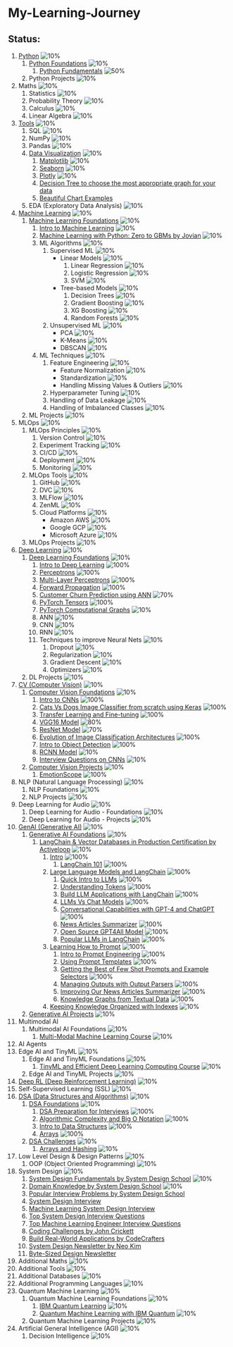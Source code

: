 # My-Learning-Journey


## Status:

1. [Python](Python) ![10%](https://progress-bar.dev/10)
    1. [Python Foundations](Python/01-Python-Foundations) ![10%](https://progress-bar.dev/10)
        1. [Python Fundamentals](Python/01-Python-Foundations/Python_01_Fundamentals.ipynb) ![50%](https://progress-bar.dev/50)
    2. Python Projects ![10%](https://progress-bar.dev/10)
2. Maths                        ![10%](https://progress-bar.dev/10)
    1. Statistics               ![10%](https://progress-bar.dev/10)
    2. Probability Theory       ![10%](https://progress-bar.dev/10)
    3. Calculus                 ![10%](https://progress-bar.dev/10)
    4. Linear Algebra           ![10%](https://progress-bar.dev/10)
3. [Tools](/Tools)                        ![10%](https://progress-bar.dev/10)
    1. SQL                      ![10%](https://progress-bar.dev/10)
    2. NumPy                    ![10%](https://progress-bar.dev/10)
    3. Pandas                   ![10%](https://progress-bar.dev/10)
    4. [Data Visualization](Tools/Data-Visualization) ![10%](https://progress-bar.dev/10)
        1. [Matplotlib](https://python-graph-gallery.com/matplotlib/) ![10%](https://progress-bar.dev/10)
        2. [Seaborn](https://python-graph-gallery.com/seaborn/) ![10%](https://progress-bar.dev/10)
        3. [Plotly](https://python-graph-gallery.com/plotly/) ![10%](https://progress-bar.dev/10)
        4. [Decision Tree to choose the most appropriate graph for your data](https://www.data-to-viz.com/#poster_full)
        5. [Beautiful Chart Examples](https://www.dataviz-inspiration.com/)
    5. EDA (Exploratory Data Analysis) ![10%](https://progress-bar.dev/10)
4. [Machine Learning](Machine-Learning) ![10%](https://progress-bar.dev/10)
    1. [Machine Learning Foundations](Machine-Learning/01-Machine-Learning-Foundations) ![10%](https://progress-bar.dev/10)
        1. [Intro to Machine Learning](Machine-Learning/01-Machine-Learning-Foundations/ML_01_Intro.ipynb) ![10%](https://progress-bar.dev/10)
        2. [Machine Learning with Python: Zero to GBMs by Jovian](https://jovian.ai/learn/machine-learning-with-python-zero-to-gbms) ![10%](https://progress-bar.dev/10)
        3. ML Algorithms            ![10%](https://progress-bar.dev/10)
            1. Supervised ML        ![10%](https://progress-bar.dev/10)
                - Linear Models        ![10%](https://progress-bar.dev/10)
                    1. Linear Regression     ![10%](https://progress-bar.dev/10)
                    2. Logistic Regression   ![10%](https://progress-bar.dev/10)
                    3. SVM                   ![10%](https://progress-bar.dev/10)
                - Tree-based Models    ![10%](https://progress-bar.dev/10)
                    1. Decision Trees        ![10%](https://progress-bar.dev/10)
                    2. Gradient Boosting     ![10%](https://progress-bar.dev/10)
                    3. XG Boosting           ![10%](https://progress-bar.dev/10)
                    4. Random Forests        ![10%](https://progress-bar.dev/10)
            2. Unsupervised ML      ![10%](https://progress-bar.dev/10)
                - PCA              ![10%](https://progress-bar.dev/10)
                - K-Means          ![10%](https://progress-bar.dev/10)
                - DBSCAN           ![10%](https://progress-bar.dev/10)
        4. ML Techniques            ![10%](https://progress-bar.dev/10)
            1. Feature Engineering              ![10%](https://progress-bar.dev/10)
                - Feature Normalization        ![10%](https://progress-bar.dev/10)
                - Standardization              ![10%](https://progress-bar.dev/10)
                - Handling Missing Values & Outliers   ![10%](https://progress-bar.dev/10)
            2. Hyperparameter Tuning            ![10%](https://progress-bar.dev/10)
            3. Handling of Data Leakage         ![10%](https://progress-bar.dev/10)
            4. Handling of Imbalanced Classes   ![10%](https://progress-bar.dev/10)
    2. ML Projects              ![10%](https://progress-bar.dev/10)
5. MLOps                        ![10%](https://progress-bar.dev/10)
    1. MLOps Principles         ![10%](https://progress-bar.dev/10)
        1. Version Control      ![10%](https://progress-bar.dev/10)
        2. Experiment Tracking  ![10%](https://progress-bar.dev/10)
        3. CI/CD                ![10%](https://progress-bar.dev/10)
        4. Deployment           ![10%](https://progress-bar.dev/10)
        5. Monitoring           ![10%](https://progress-bar.dev/10)
    2. MLOps Tools              ![10%](https://progress-bar.dev/10)
        1. GitHub               ![10%](https://progress-bar.dev/10)
        2. DVC                  ![10%](https://progress-bar.dev/10)
        3. MLFlow               ![10%](https://progress-bar.dev/10)
        4. ZenML                ![10%](https://progress-bar.dev/10)
        5. Cloud Platforms      ![10%](https://progress-bar.dev/10)
            - Amazon AWS       ![10%](https://progress-bar.dev/10)
            - Google GCP       ![10%](https://progress-bar.dev/10)
            - Microsoft Azure  ![10%](https://progress-bar.dev/10)
    3. MLOps Projects           ![10%](https://progress-bar.dev/10)
6. [Deep Learning](Deep-Learning) ![10%](https://progress-bar.dev/10)
    1. [Deep Learning Foundations](Deep-Learning/01-Deep-Learning-Foundations) ![10%](https://progress-bar.dev/10)
        1. [Intro to Deep Learning](Deep-Learning/01-Deep-Learning-Foundations/DL_01_Intro.ipynb) ![100%](https://progress-bar.dev/100)
        2. [Perceptrons](Deep-Learning/01-Deep-Learning-Foundations/DL_02_Perceptrons.ipynb) ![100%](https://progress-bar.dev/100)
        3. [Multi-Layer Perceptrons](Deep-Learning/01-Deep-Learning-Foundations/DL_03_Multi_Layer_Perceptrons.ipynb) ![100%](https://progress-bar.dev/100)
        4. [Forward Propagation](Deep-Learning/01-Deep-Learning-Foundations/DL_04_Forward_Propagation.ipynb) ![100%](https://progress-bar.dev/100)
        5. [Customer Churn Prediction using ANN](Deep-Learning/01-Deep-Learning-Foundations/DL_05_Customer_Churn_Prediction_using_ANN.ipynb) ![70%](https://progress-bar.dev/70)
        6. [PyTorch Tensors](Deep-Learning/01-Deep-Learning-Foundations/DL_X1_PyTorch_Tensors.ipynb) ![100%](https://progress-bar.dev/100)
        7. [PyTorch Computational Graphs](Deep-Learning/01-Deep-Learning-Foundations/DL_X2_PyTorch_Computational_Graphs.ipynb) ![10%](https://progress-bar.dev/10)
        1. ANN                      ![10%](https://progress-bar.dev/10)
        2. CNN                      ![10%](https://progress-bar.dev/10)
        3. RNN                      ![10%](https://progress-bar.dev/10)
        4. Techniques to improve Neural Nets    ![10%](https://progress-bar.dev/10)
            1. Dropout              ![10%](https://progress-bar.dev/10)
            2. Regularization       ![10%](https://progress-bar.dev/10)
            3. Gradient Descent     ![10%](https://progress-bar.dev/10)
            4. Optimizers           ![10%](https://progress-bar.dev/10)
    2. DL Projects              ![10%](https://progress-bar.dev/10)
7. [CV (Computer Vision)](Computer-Vision) ![10%](https://progress-bar.dev/10)
    1. [Computer Vision Foundations](Computer-Vision/01-Computer-Vision-Foundations) ![10%](https://progress-bar.dev/10)
        1. [Intro to CNNs](Computer-Vision/01-Computer-Vision-Foundations/CV_01_Intro_to_CNNs.ipynb) ![100%](https://progress-bar.dev/100)
        2. [Cats Vs Dogs Image Classifier from scratch using Keras](Computer-Vision/01-Computer-Vision-Foundations/CV_02_Cats_Dogs_Classifier_from_Scratch_Keras.ipynb) ![100%](https://progress-bar.dev/100)
        3. [Transfer Learning and Fine-tuning](Computer-Vision/01-Computer-Vision-Foundations/CV_03_Transfer_Learning.ipynb) ![100%](https://progress-bar.dev/100)
        4. [VGG16 Model](Computer-Vision/01-Computer-Vision-Foundations/CV_04_VGG16_Model.ipynb) ![80%](https://progress-bar.dev/80)
        5. [ResNet Model](Computer-Vision/01-Computer-Vision-Foundations/CV_05_ResNet_Model.ipynb) ![70%](https://progress-bar.dev/70)
        6. [Evolution of Image Classification Architectures](Computer-Vision/01-Computer-Vision-Foundations/CV_06_Evolution_of_Image_Classification_Architectures.ipynb) ![100%](https://progress-bar.dev/100)
        7. [Intro to Object Detection](Computer-Vision/01-Computer-Vision-Foundations/CV_07_Intro_to_Object_Detection.ipynb) ![100%](https://progress-bar.dev/100)
        8. [RCNN Model](Computer-Vision/01-Computer-Vision-Foundations/CV_08_RCNN.ipynb) ![10%](https://progress-bar.dev/10)
        99. [Interview Questions on CNNs](Computer-Vision/01-Computer-Vision-Foundations/CV_XX_Interview_Questions_on_CNNs.ipynb) ![10%](https://progress-bar.dev/10)
    2. [Computer Vision Projects](Computer-Vision/02-Computer-Vision-Projects) ![10%](https://progress-bar.dev/10)
        1. [EmotionScope](Computer-Vision/02-Computer-Vision-Projects/CV_Project_01_EmotionScope) ![100%](https://progress-bar.dev/100)
8. NLP (Natural Language Processing) ![10%](https://progress-bar.dev/10)
    1. NLP Foundations       ![10%](https://progress-bar.dev/10)
    2. NLP Projects         ![10%](https://progress-bar.dev/10)
9. Deep Learning for Audio ![10%](https://progress-bar.dev/10)
    1. Deep Learning for Audio - Foundations ![10%](https://progress-bar.dev/10)
    2. Deep Learning for Audio - Projects ![10%](https://progress-bar.dev/10)
10. [GenAI (Generative AI)](Generative-AI) ![10%](https://progress-bar.dev/10)
    1. [Generative AI Foundations](Generative-AI/01-GenAI-Foundations) ![10%](https://progress-bar.dev/10)
        1. [LangChain & Vector Databases in Production Certification by Activeloop](https://learn.activeloop.ai/courses/langchain) ![10%](https://progress-bar.dev/10)
            1. [Intro](Generative-AI/01-GenAI-Foundations/LangChain-and-Vector-Databases-in-Production-Certification-by-Activeloop/01-Intro) ![100%](https://progress-bar.dev/100)
                1. [LangChain 101](Generative-AI/01-GenAI-Foundations/LangChain-and-Vector-Databases-in-Production-Certification-by-Activeloop/01-Intro/01_LangChain_101.ipynb) ![100%](https://progress-bar.dev/100)
            2. [Large Language Models and LangChain](Generative-AI/01-GenAI-Foundations/LangChain-and-Vector-Databases-in-Production-Certification-by-Activeloop/02-Large-Language-Models-and-LangChain) ![100%](https://progress-bar.dev/100)
                1. [Quick Intro to LLMs](Generative-AI/01-GenAI-Foundations/LangChain-and-Vector-Databases-in-Production-Certification-by-Activeloop/02-Large-Language-Models-and-LangChain/01_Quick_Intro_to_LLMs.ipynb) ![100%](https://progress-bar.dev/100)
                2. [Understanding Tokens](Generative-AI/01-GenAI-Foundations/LangChain-and-Vector-Databases-in-Production-Certification-by-Activeloop/02-Large-Language-Models-and-LangChain/02_Understanding_Tokens.ipynb) ![100%](https://progress-bar.dev/100)
                3. [Build LLM Applications with LangChain](Generative-AI/01-GenAI-Foundations/LangChain-and-Vector-Databases-in-Production-Certification-by-Activeloop/02-Large-Language-Models-and-LangChain/03_Build_LLM_Applications_with_LangChain.ipynb) ![100%](https://progress-bar.dev/100)
                4. [LLMs Vs Chat Models](Generative-AI/01-GenAI-Foundations/LangChain-and-Vector-Databases-in-Production-Certification-by-Activeloop/02-Large-Language-Models-and-LangChain/04_LLMs_Vs_Chat_Models.ipynb) ![100%](https://progress-bar.dev/100)
                5. [Conversational Capabilities with GPT-4 and ChatGPT](Generative-AI/01-GenAI-Foundations/LangChain-and-Vector-Databases-in-Production-Certification-by-Activeloop/02-Large-Language-Models-and-LangChain/05_Conversational_Capabilities_GPT4_and_ChatGPT.ipynb) ![100%](https://progress-bar.dev/100)
                6. [News Articles Summarizer](Generative-AI/01-GenAI-Foundations/LangChain-and-Vector-Databases-in-Production-Certification-by-Activeloop/02-Large-Language-Models-and-LangChain/06_News_Articles_Summarizer.ipynb) ![100%](https://progress-bar.dev/100)
                7. [Open Source GPT4All Model](Generative-AI/01-GenAI-Foundations/LangChain-and-Vector-Databases-in-Production-Certification-by-Activeloop/02-Large-Language-Models-and-LangChain/07_Open_Source_GPT4All_Model.ipynb) ![100%](https://progress-bar.dev/100)
                8. [Popular LLMs in LangChain](Generative-AI/01-GenAI-Foundations/LangChain-and-Vector-Databases-in-Production-Certification-by-Activeloop/02-Large-Language-Models-and-LangChain/08_Popular_LLMs_in_LangChain.ipynb) ![100%](https://progress-bar.dev/100)
            3. [Learning How to Prompt](Generative-AI/01-GenAI-Foundations/LangChain-and-Vector-Databases-in-Production-Certification-by-Activeloop/03-Learning-How-to-Prompt) ![100%](https://progress-bar.dev/100)
                1. [Intro to Prompt Engineering](Generative-AI/01-GenAI-Foundations/LangChain-and-Vector-Databases-in-Production-Certification-by-Activeloop/03-Learning-How-to-Prompt/01_Intro_to_Prompt_Engineering.ipynb) ![100%](https://progress-bar.dev/100)
                2. [Using Prompt Templates](Generative-AI/01-GenAI-Foundations/LangChain-and-Vector-Databases-in-Production-Certification-by-Activeloop/03-Learning-How-to-Prompt/02_Using_Prompt_Templates.ipynb) ![100%](https://progress-bar.dev/100)
                3. [Getting the Best of Few Shot Prompts and Example Selectors](Generative-AI/01-GenAI-Foundations/LangChain-and-Vector-Databases-in-Production-Certification-by-Activeloop/03-Learning-How-to-Prompt/03_FewShotPrompts_ExampleSelectors.ipynb) ![100%](https://progress-bar.dev/100)
                4. [Managing Outputs with Output Parsers](Generative-AI/01-GenAI-Foundations/LangChain-and-Vector-Databases-in-Production-Certification-by-Activeloop/03-Learning-How-to-Prompt/04_Output_Parsers.ipynb) ![100%](https://progress-bar.dev/100)
                5. [Improving Our News Articles Summarizer](Generative-AI/01-GenAI-Foundations/LangChain-and-Vector-Databases-in-Production-Certification-by-Activeloop/03-Learning-How-to-Prompt/05_Improve_News_Articles_Summarizer.ipynb) ![100%](https://progress-bar.dev/100)
                6. [Knowledge Graphs from Textual Data](Generative-AI/01-GenAI-Foundations/LangChain-and-Vector-Databases-in-Production-Certification-by-Activeloop/03-Learning-How-to-Prompt/06_Knowledge_Graphs.ipynb) ![100%](https://progress-bar.dev/100)
            4. [Keeping Knowledge Organized with Indexes](Generative-AI/01-GenAI-Foundations/LangChain-and-Vector-Databases-in-Production-Certification-by-Activeloop/04-Keeping-Knowledge-Organized-with-Indexes) ![10%](https://progress-bar.dev/10)
    2. [Generative AI Projects](Generative-AI/02-GenAI-Projects) ![10%](https://progress-bar.dev/10)
11. Multimodal AI
    1. Multimodal AI Foundations ![10%](https://progress-bar.dev/10)
        1. [Multi-Modal Machine Learning Course](https://cmu-multicomp-lab.github.io/mmml-course/) ![10%](https://progress-bar.dev/10)
12. AI Agents
13. Edge AI and TinyML ![10%](https://progress-bar.dev/10)
    1. Edge AI and TinyML Foundations ![10%](https://progress-bar.dev/10)
        1. [TinyML and Efficient Deep Learning Computing Course](https://hanlab.mit.edu/course) ![10%](https://progress-bar.dev/10)
    2. Edge AI and TinyML Projects ![10%](https://progress-bar.dev/10)
14. [Deep RL (Deep Reinforcement Learning)](Deep-Reinforcement-Learning) ![10%](https://progress-bar.dev/10)
15. Self-Supervised Learning (SSL) ![10%](https://progress-bar.dev/10)
16. [DSA (Data Structures and Algorithms)](Data-Structures-and-Algorithms) ![10%](https://progress-bar.dev/10)
    1. [DSA Foundations](Data-Structures-and-Algorithms/01-DSA-Foundations) ![10%](https://progress-bar.dev/10)
        1. [DSA Preparation for Interviews](Data-Structures-and-Algorithms/01-DSA-Foundations/DSA_01_Intro.md) ![100%](https://progress-bar.dev/100)
        2. [Algorithmic Complexity and Big O Notation](Data-Structures-and-Algorithms/01-DSA-Foundations/DSA_02_Algorithmic_Complexity.ipynb) ![100%](https://progress-bar.dev/100)
        3. [Intro to Data Structures](Data-Structures-and-Algorithms/01-DSA-Foundations/DSA_03_Intro_to_Datastructures.ipynb) ![100%](https://progress-bar.dev/100)
        4. [Arrays](Data-Structures-and-Algorithms/01-DSA-Foundations/DSA_04_Arrays.ipynb) ![100%](https://progress-bar.dev/100)
    2. [DSA Challenges](Data-Structures-and-Algorithms/02-DSA-Challenges) ![10%](https://progress-bar.dev/10)
        1. [Arrays and Hashing](Data-Structures-and-Algorithms/02-DSA-Challenges/DSA_Challenges_01_Arrays_and_Hashing.ipynb) ![10%](https://progress-bar.dev/10)
17. Low Level Design & Design Patterns ![10%](https://progress-bar.dev/10)
    1. OOP (Object Oriented Programming) ![10%](https://progress-bar.dev/10)
18. System Design   ![10%](https://progress-bar.dev/10)
    1. [System Design Fundamentals by System Design School](https://systemdesignschool.io/fundamentals/what-is-system-design-interview)   ![10%](https://progress-bar.dev/10)
    2. [Domain Knowledge by System Design School](https://systemdesignschool.io/courses/domain-knowledge)   ![10%](https://progress-bar.dev/10)
    3. [Popular Interview Problems by System Design School](https://systemdesignschool.io/courses/solutions)
    4. [System Design Interview](https://bytebytego.com/)
    5. [Machine Learning System Design Interview](https://bytebytego.com/intro/machine-learning-system-design-interview)
    6. [Top System Design Interview Questions](https://www.tryexponent.com/questions?type=system-design)
    7. [Top Machine Learning Engineer Interview Questions](https://www.tryexponent.com/questions?role=ml-engineer)
    8. [Coding Challenges by John Crickett](https://codingchallenges.fyi/)
    9. [Build Real-World Applications by CodeCrafters](https://codecrafters.io/)
    10. [System Design Newsletter by Neo Kim](https://newsletter.systemdesign.one/)
    11. [Byte-Sized Design Newsletter](https://bytesizeddesign.substack.com/)
19. Additional Maths        ![10%](https://progress-bar.dev/10)
20. Additional Tools        ![10%](https://progress-bar.dev/10)
21. Additional Databases    ![10%](https://progress-bar.dev/10)
22. Additional Programming Languages    ![10%](https://progress-bar.dev/10)
23. Quantum Machine Learning    ![10%](https://progress-bar.dev/10)
    1. Quantum Machine Learning Foundations ![10%](https://progress-bar.dev/10)
        1. [IBM Quantum Learning](https://learning.quantum.ibm.com/catalog/courses) ![10%](https://progress-bar.dev/10)
        2. [Quantum Machine Learning with IBM Quantum](https://open.hpi.de/courses/qc-machineLearning2023) ![10%](https://progress-bar.dev/10)
    2. Quantum Machine Learning Projects ![10%](https://progress-bar.dev/10)
24. Artificial General Intelligence (AGI)   ![10%](https://progress-bar.dev/10)
    1. Decision Intelligence    ![10%](https://progress-bar.dev/10)
